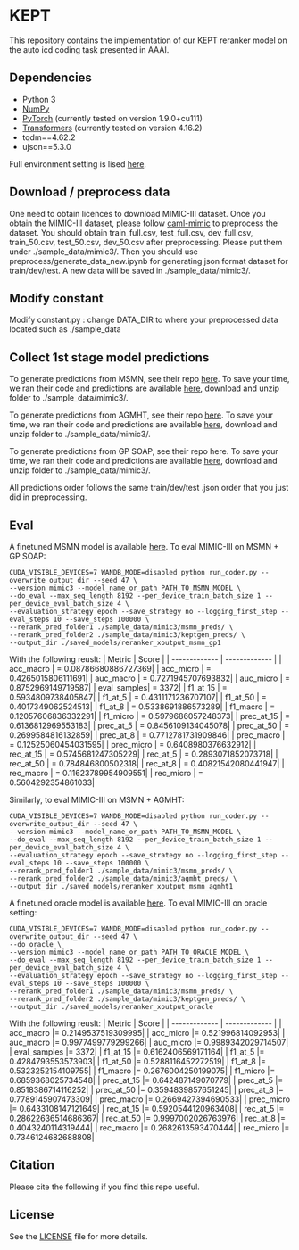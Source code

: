 # KEPT

This repository contains the implementation of our KEPT reranker model on the auto icd coding task presented in AAAI.

## Dependencies

* Python 3
* [NumPy](http://www.numpy.org/)
* [PyTorch](http://pytorch.org/) (currently tested on version 1.9.0+cu111)
* [Transformers](https://github.com/huggingface/transformers) (currently tested on version 4.16.2)
* tqdm==4.62.2
* ujson==5.3.0

Full environment setting is lised [here](conda-environment.yaml).

## Download / preprocess data
One need to obtain licences to download MIMIC-III dataset. Once you obtain the MIMIC-III dataset, please follow [caml-mimic](https://github.com/jamesmullenbach/caml-mimic) to preprocess the dataset. You should obtain train_full.csv, test_full.csv, dev_full.csv, train_50.csv, test_50.csv, dev_50.csv after preprocessing. Please put them under ./sample_data/mimic3/. Then you should use preprocess/generate_data_new.ipynb for generating json format dataset for train/dev/test. A new data will be saved in ./sample_data/mimic3/. 


## Modify constant
Modify constant.py : change DATA_DIR to where your preprocessed data located such as ./sample_data

## Collect 1st stage model predictions
To generate predictions from MSMN, see their repo [here](https://github.com/GanjinZero/ICD-MSMN). To save your time, we ran their code and predictions are available [here](https://drive.google.com/drive/folders/1XbnPwD2FNzEgnYoF3-3ruruItsG3De_e?usp=sharing), download and unzip folder to ./sample_data/mimic3/.

To generate predictions from AGMHT, see their repo [here](https://github.com/csong27/gzsl_text). To save your time, we ran their code and predictions are available [here](https://drive.google.com/drive/folders/1Z7J3W2JvnPB8TrKbSyBXuiVvGdAoeloM?usp=sharing), download and unzip folder to ./sample_data/mimic3/.

To generate predictions from GP SOAP, see their repo here. To save your time, we ran their code and predictions are available [here](https://drive.google.com/drive/folders/1jJGCNCV2E5UGM1GYYU4oI0K_B5vsxsiv?usp=sharing), download and unzip folder to ./sample_data/mimic3/.

All predictions order follows the same train/dev/test .json order that you just did in preprocessing.

## Eval

A finetuned MSMN model is available [here](https://drive.google.com/drive/folders/1ylqyuP06CgHQN1KPJ0QTTptmmBFx8O9P?usp=sharing). To eval MIMIC-III on MSMN + GP SOAP:
```
CUDA_VISIBLE_DEVICES=7 WANDB_MODE=disabled python run_coder.py --overwrite_output_dir --seed 47 \
--version mimic3 --model_name_or_path PATH_TO_MSMN_MODEL \
--do_eval --max_seq_length 8192 --per_device_train_batch_size 1 --per_device_eval_batch_size 4 \
--evaluation_strategy epoch --save_strategy no --logging_first_step --eval_steps 10 --save_steps 100000 \
--rerank_pred_folder1 ./sample_data/mimic3/msmn_preds/ \
--rerank_pred_folder2 ./sample_data/mimic3/keptgen_preds/ \
--output_dir ./saved_models/reranker_xoutput_msmn_gp1
```
With the following reuslt:
| Metric  | Score |
| ------------- | ------------- |
| acc_macro   | = 0.08786680886727369|
| acc_micro   | =  0.4265015806111691|
| auc_macro   | =  0.7271945707693832|
| auc_micro   | =  0.8752969149719587|
| eval_samples| =                3372|
| f1_at_15    | =  0.5934809738405847|
| f1_at_5     | =  0.4311171236707107|
| f1_at_50    | =  0.4017349062524513|
| f1_at_8     | =  0.5338691886573289|
| f1_macro    | = 0.12057606836332291|
| f1_micro    | =  0.5979686057248373|
| prec_at_15  | =  0.6136812969553183|
| prec_at_5   | =  0.8456109134045078|
| prec_at_50  | =  0.2699584816132859|
| prec_at_8   | =  0.7712781731909846|
| prec_macro  | = 0.12525060454031595|
| prec_micro  | =  0.6408980376632912|
| rec_at_15   | =  0.5745681247305229|
| rec_at_5    | =  0.2893071852073718|
| rec_at_50   | =   0.784846800502318|
| rec_at_8    | = 0.40821542080441947|
| rec_macro   | = 0.11623789954909551|
| rec_micro   | =  0.5604292354861033|

Similarly, to eval MIMIC-III on MSMN + AGMHT:
```
CUDA_VISIBLE_DEVICES=7 WANDB_MODE=disabled python run_coder.py --overwrite_output_dir --seed 47 \
--version mimic3 --model_name_or_path PATH_TO_MSMN_MODEL \
--do_eval --max_seq_length 8192 --per_device_train_batch_size 1 --per_device_eval_batch_size 4 \
--evaluation_strategy epoch --save_strategy no --logging_first_step --eval_steps 10 --save_steps 100000 \
--rerank_pred_folder1 ./sample_data/mimic3/msmn_preds/ \
--rerank_pred_folder2 ./sample_data/mimic3/agmht_preds/ \
--output_dir ./saved_models/reranker_xoutput_msmn_agmht1
```

A finetuned oracle model is available [here](https://drive.google.com/drive/folders/1pWo4Ikb3UBy3x1vLW47OOgbu1hk7uMt7?usp=sharing). To eval MIMIC-III on oracle setting:
```
CUDA_VISIBLE_DEVICES=7 WANDB_MODE=disabled python run_coder.py --overwrite_output_dir --seed 47 \
--do_oracle \
--version mimic3 --model_name_or_path PATH_TO_ORACLE_MODEL \
--do_eval --max_seq_length 8192 --per_device_train_batch_size 1 --per_device_eval_batch_size 4 \
--evaluation_strategy epoch --save_strategy no --logging_first_step --eval_steps 10 --save_steps 100000 \
--rerank_pred_folder1 ./sample_data/mimic3/msmn_preds/ \
--rerank_pred_folder2 ./sample_data/mimic3/keptgen_preds/ \
--output_dir ./saved_models/reranker_xoutput_oracle
```
With the following reuslt:
| Metric  | Score |
| ------------- | ------------- |
| acc_macro    |=  0.2149537519309995|
| acc_micro    |=   0.521996814092953|
| auc_macro    |=  0.9977499779299266|
| auc_micro    |=  0.9989342029714507|
| eval_samples |=                3372|
| f1_at_15     |=  0.6162406569171164|
| f1_at_5      |=  0.4284793553573903|
| f1_at_50     |=  0.5288116452272519|
| f1_at_8      |=  0.5323252154109755|
| f1_macro     |=  0.2676004250199075|
| f1_micro     |=  0.6859368025734548|
| prec_at_15   |=   0.642487149070779|
| prec_at_5    |=  0.8518386714116252|
| prec_at_50   |=  0.3594839857651245|
| prec_at_8    |=  0.7789145907473309|
| prec_macro   |=  0.2669427394690533|
| prec_micro   |=  0.6433108147121649|
| rec_at_15    |=  0.5920544120963408|
| rec_at_5     |= 0.28622636514686367|
| rec_at_50    |=  0.9997002026763976|
| rec_at_8     |=  0.4043240114319444|
| rec_macro    |=  0.2682613593470444|
| rec_micro    |=  0.7346124682688808|

## Citation

Please cite the following if you find this repo useful.


## License

See the [LICENSE](LICENSE) file for more details.

